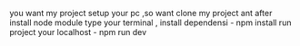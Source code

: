 you want my project setup your pc ,so want clone my project ant after install node module type your terminal ,
   install dependensi  -  npm install 
   run project your localhost - npm run dev
